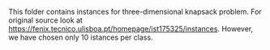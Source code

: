 This folder contains instances for three-dimensional knapsack problem. For original source look at https://fenix.tecnico.ulisboa.pt/homepage/ist175325/instances. However, we have chosen only 10 istances per class. 
